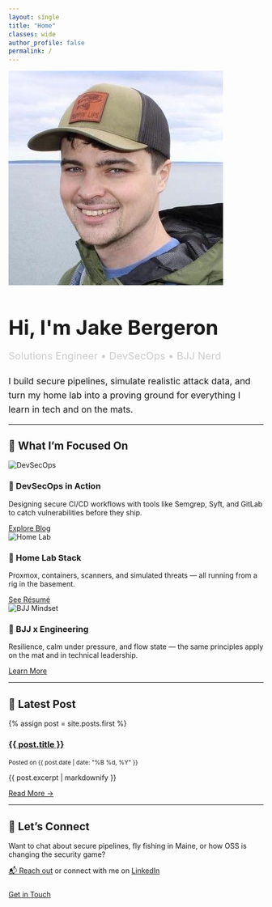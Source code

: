 ```yaml
---
layout: single
title: "Home"
classes: wide
author_profile: false
permalink: /
---
```


<!-- Load Google Font -->
<link href="https://fonts.googleapis.com/css2?family=Inter:wght@400;600;700&display=swap" rel="stylesheet">
<style>
  html { scroll-behavior: smooth; }

  body {
    background-color: #0f0f0f;
    color: #eee;
    font-family: 'Inter', sans-serif;
    background-image: url('https://www.transparenttextures.com/patterns/cubes.png');
    background-repeat: repeat;
    background-size: auto;
  }

  .hero-intro {
    text-align: center;
    padding: 5rem 1rem 3rem;
    background: linear-gradient(135deg, #1a1a1a 0%, #111 100%);
    border-radius: 18px;
    margin-bottom: 3rem;
    box-shadow: 0 4px 30px rgba(0,0,0,0.3);
  }

  .hero-intro img {
    width: 120px;
    height: 120px;
    border-radius: 50%;
    border: 3px solid #666;
    margin-bottom: 1.2rem;
  }

  .typing {
    font-weight: 600;
    border-right: 2px solid #eee;
    animation: blink 0.8s step-end infinite;
  }

  @keyframes blink {
    50% { border-color: transparent; }
  }

  .section-grid {
    display: flex;
    flex-wrap: wrap;
    gap: 2rem;
    justify-content: center;
  }

  .card {
    background: #1d1d1d;
    color: #eee;
    border-radius: 16px;
    padding: 2rem;
    box-shadow: 0 8px 24px rgba(0, 0, 0, 0.4);
    min-width: 280px;
    max-width: 350px;
    flex: 1;
    transition: transform 0.2s ease, box-shadow 0.2s ease;
  }

  .card:hover {
    transform: translateY(-4px);
    box-shadow: 0 12px 30px rgba(0, 0, 0, 0.5);
  }

  .card img {
    border-radius: 12px;
    margin-bottom: 1rem;
    width: 100%;
    height: 200px;
    object-fit: cover;
  }

  .btn,
  .btn--inverse {
    display: inline-block;
    padding: 0.6rem 1.2rem;
    background-color: transparent;
    border: 2px solid #eee;
    color: #eee;
    border-radius: 8px;
    text-decoration: none;
    margin-top: 1rem;
    transition: background 0.2s ease, color 0.2s ease;
  }

  .btn:hover,
  .btn--inverse:hover {
    background-color: #eee;
    color: #111;
  }

  .fade-in {
    animation: fadeIn 1.4s ease-out;
  }

  @keyframes fadeIn {
    from { opacity: 0; transform: translateY(20px); }
    to   { opacity: 1; transform: translateY(0); }
  }
</style>

<div class="hero-intro fade-in">
  <img src="/assets/images/your-photo.jpg" alt="Jake Bergeron">
  <h1 style="font-size: 2.5rem; margin-bottom: 0.5rem;">Hi, I'm Jake Bergeron</h1>
  <p style="font-size: 1.25rem; color: #ccc; margin-bottom: 1.5rem;">
    <span class="typing" id="typing-text">Solutions Engineer • DevSecOps • BJJ Nerd</span>
  </p>
  <p style="max-width: 720px; margin: 0 auto; font-size: 1.1rem; line-height: 1.6;">
    I build secure pipelines, simulate realistic attack data, and turn my home lab into a proving ground for everything I learn in tech and on the mats.
  </p>
</div>

<script>
  const text = [
    "Solutions Engineer",
    "DevSecOps Nerd",
    "Jiu-Jitsu Practitioner",
    "Home Lab Tinkerer",
    "Linux Advocate"
  ];
  let i = 0;
  setInterval(() => {
    document.getElementById("typing-text").textContent = text[i % text.length];
    i++;
  }, 2800);
</script>

---

## 🚀 What I’m Focused On

<div class="section-grid fade-in">

  <div class="card">
    <img src="https://source.unsplash.com/400x200/?technology,dark" alt="DevSecOps">
    <h3>🔐 DevSecOps in Action</h3>
    <p>Designing secure CI/CD workflows with tools like Semgrep, Syft, and GitLab to catch vulnerabilities before they ship.</p>
    <a href="/blog/" class="btn btn--inverse">Explore Blog</a>
  </div>

  <div class="card">
    <img src="https://source.unsplash.com/400x200/?server,rack" alt="Home Lab">
    <h3>🧪 Home Lab Stack</h3>
    <p>Proxmox, containers, scanners, and simulated threats — all running from a rig in the basement.</p>
    <a href="/resume/" class="btn btn--inverse">See Résumé</a>
  </div>

  <div class="card">
    <img src="https://source.unsplash.com/400x200/?bjj" alt="BJJ Mindset">
    <h3>🥋 BJJ x Engineering</h3>
    <p>Resilience, calm under pressure, and flow state — the same principles apply on the mat and in technical leadership.</p>
    <a href="/about/" class="btn btn--inverse">Learn More</a>
  </div>

</div>

---

## 📝 Latest Post

{% assign post = site.posts.first %}
### <a href="{{ post.url }}">{{ post.title }}</a>
<small>Posted on {{ post.date | date: "%B %d, %Y" }}</small>

{{ post.excerpt | markdownify }}

<a href="{{ post.url }}" class="btn btn--inverse">Read More →</a>

---

## 💬 Let’s Connect

Want to chat about secure pipelines, fly fishing in Maine, or how OSS is changing the security game?

[📬 Reach out](/contact/) or connect with me on [LinkedIn](https://linkedin.com/in/jakebergeron)

<div style="margin-top: 1.5rem;">
  <a class="btn btn--inverse" href="/contact/">Get in Touch</a>
</div>
